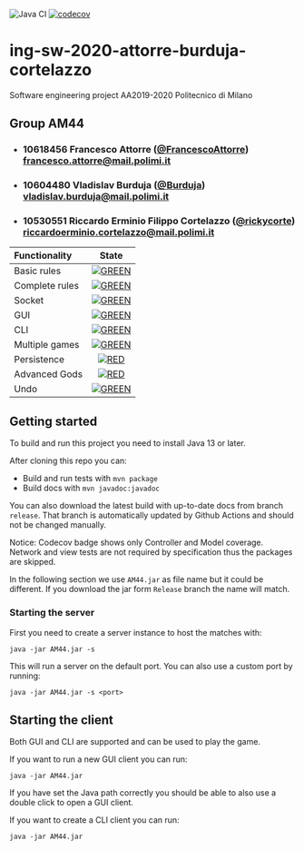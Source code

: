 ![Java CI](https://github.com/rickycorte/ing-sw-2020-attorre-burduja-cortelazzo/workflows/Java%20CI/badge.svg)
[![codecov](https://codecov.io/gh/rickycorte/ing-sw-2020-attorre-burduja-cortelazzo/branch/master/graph/badge.svg?token=52N59J99Y8)](https://codecov.io/gh/rickycorte/ing-sw-2020-attorre-burduja-cortelazzo)



# ing-sw-2020-attorre-burduja-cortelazzo
Software engineering project AA2019-2020 Politecnico di Milano

## Group AM44

- ### 10618456 Francesco Attorre ([@FrancescoAttorre](https://github.com/FrancescoAttorre)) <br> francesco.attorre@mail.polimi.it

- ### 10604480 Vladislav Burduja ([@Burduja](https://github.com/Burduja)) <br> vladislav.burduja@mail.polimi.it

- ### 10530551 Riccardo Erminio Filippo  Cortelazzo ([@rickycorte](https://github.com/rickycorte)) <br> riccardoerminio.cortelazzo@mail.polimi.it


| Functionality | State |
|:-----------------------|:------------------------------------:|
| Basic rules |[![GREEN](https://placehold.it/15/44bb44/44bb44)](#) |
| Complete rules | [![GREEN](https://placehold.it/15/44bb44/44bb44)](#) |
| Socket | [![GREEN](https://placehold.it/15/44bb44/44bb44)](#) |
| GUI | [![GREEN](https://placehold.it/15/44bb44/44bb44)](#) |
| CLI | [![GREEN](https://placehold.it/15/44bb44/44bb44)](#) |
| Multiple games | [![GREEN](https://placehold.it/15/44bb44/44bb44)](#) |
| Persistence | [![RED](https://placehold.it/15/f03c15/f03c15)](#) |
| Advanced Gods | [![RED](https://placehold.it/15/f03c15/f03c15)](#) |
| Undo | [![GREEN](https://placehold.it/15/44bb44/44bb44)](#) |

<!--
[![RED](https://placehold.it/15/f03c15/f03c15)](#)
[![YELLOW](https://placehold.it/15/ffdd00/ffdd00)](#)
[![GREEN](https://placehold.it/15/44bb44/44bb44)](#)
-->

## Getting started

To build and run this project you need to install Java 13 or later.

After cloning this repo you can:
- Build and run tests with `mvn package`
- Build docs with `mvn javadoc:javadoc`

You can also download the latest build with up-to-date docs from branch `release`. That branch is automatically updated by Github Actions and should not be changed manually.

Notice: Codecov badge shows only Controller and Model coverage.
Network and view tests are not required by specification thus the packages are skipped.

In the following section we use `AM44.jar` as file name but it could be different. 
If you download the jar form `Release` branch the name will match.

### Starting the server

First you need to create a server instance to host the matches with:

`java -jar AM44.jar -s`

This will run a server on the default port. You can also use a custom port by running:

`java -jar AM44.jar -s <port>`

## Starting the client

Both GUI and CLI are supported and can be used to play the game.

If you want to run a new GUI client you can run:

`java -jar AM44.jar`

If you have set the Java path correctly you should be able to also use a double click to open a GUI client.

If you want to create a CLI client you can run:

`java -jar AM44.jar`